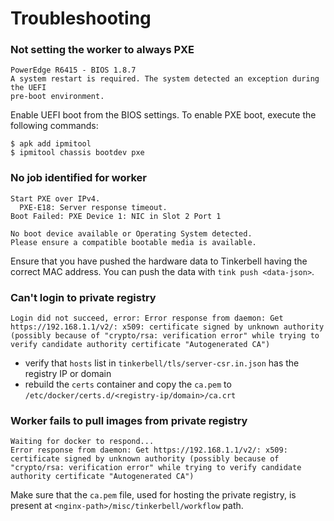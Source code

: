 # Troubleshooting


### Not setting the worker to always PXE

```shell
PowerEdge R6415 - BIOS 1.8.7
A system restart is required. The system detected an exception during the UEFI
pre-boot environment.
```

Enable UEFI boot from the BIOS settings. To enable PXE boot, execute the following commands:
```shell
$ apk add ipmitool 
$ ipmitool chassis bootdev pxe
```

### No job identified for worker

```shell
Start PXE over IPv4.
  PXE-E18: Server response timeout.
Boot Failed: PXE Device 1: NIC in Slot 2 Port 1

No boot device available or Operating System detected.
Please ensure a compatible bootable media is available.
```

Ensure that you have pushed the hardware data to Tinkerbell having the correct MAC address. You can push the data with `tink push <data-json>`.

### Can't login to private registry 

```shell
Login did not succeed, error: Error response from daemon: Get https://192.168.1.1/v2/: x509: certificate signed by unknown authority (possibly because of "crypto/rsa: verification error" while trying to verify candidate authority certificate "Autogenerated CA")
```

 - verify that `hosts` list in `tinkerbell/tls/server-csr.in.json` has the registry IP or domain
 - rebuild the `certs` container and copy the `ca.pem` to `/etc/docker/certs.d/<registry-ip/domain>/ca.crt`

### Worker fails to pull images from private registry

```shell
Waiting for docker to respond...
Error response from daemon: Get https://192.168.1.1/v2/: x509: certificate signed by unknown authority (possibly because of "crypto/rsa: verification error" while trying to verify candidate authority certificate "Autogenerated CA")
```

Make sure that the `ca.pem`  file, used for hosting the private registry, is present at `<nginx-path>/misc/tinkerbell/workflow` path.

